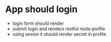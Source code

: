 
# App should login

* login form should render
* submit login and renders restful route profile
* using sesion it should render secret in profile
